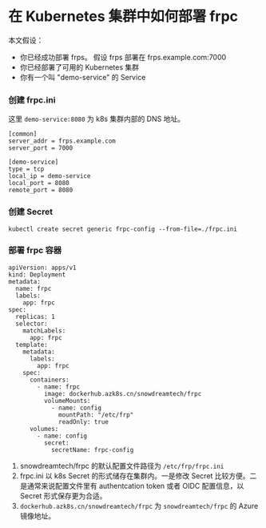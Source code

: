 # 在 Kubernetes 集群中如何部署 frpc

本文假设：

* 你已经成功部署 frps。 假设 frps 部署在 frps.example.com:7000
* 你已经部署了可用的 Kubernetes 集群
* 你有一个叫 "demo-service" 的 Service

### 创建 frpc.ini

这里 `demo-service:8080` 为 k8s 集群内部的 DNS 地址。

```text
[common]
server_addr = frps.example.com
server_port = 7000

[demo-service]
type = tcp
local_ip = demo-service
local_port = 8080
remote_port = 8080
```

### 创建 Secret

```text
kubectl create secret generic frpc-config --from-file=./frpc.ini
```

### 部署 frpc 容器

```text
apiVersion: apps/v1
kind: Deployment
metadata:
  name: frpc
  labels:
    app: frpc
spec:
  replicas: 1
  selector:
    matchLabels:
      app: frpc
  template:
    metadata:
      labels:
        app: frpc
    spec:
      containers:
        - name: frpc
          image: dockerhub.azk8s.cn/snowdreamtech/frpc
          volumeMounts:
            - name: config
              mountPath: "/etc/frp"
              readOnly: true
      volumes:
        - name: config
          secret:
            secretName: frpc-config
```

1. snowdreamtech/frpc 的默认配置文件路径为 `/etc/frp/frpc.ini`
2. frpc.ini 以 k8s Secret 的形式储存在集群内。一是修改 Secret 比较方便。二是通常来说配置文件里有 authentcation token 或者 OIDC 配置信息，以 Secret 形式保存更为合适。
3. `dockerhub.azk8s.cn/snowdreamtech/frpc` 为 `snowdreamtech/frpc` 的 Azure 镜像地址。


